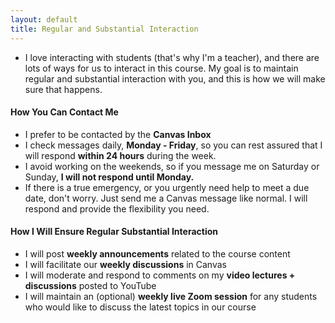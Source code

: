 ```yaml
---
layout: default
title: Regular and Substantial Interaction
---
```


- I love interacting with students (that's why I'm a teacher), and there are lots of ways for us to interact in this course. My goal is to maintain regular and substantial interaction with you, and this is how we will make sure that happens. 
#### How You Can Contact Me
- I prefer to be contacted by the **Canvas Inbox**
- I check messages daily, **Monday - Friday**, so you can rest assured that I will respond **within 24 hours** during the week.
- I avoid working on the weekends, so if you message me on Saturday or Sunday, **I will not respond until Monday.**
- If there is a true emergency, or you urgently need help to meet a due date, don't worry. Just send me a Canvas message like normal. I will respond and provide the flexibility you need.
#### How I Will Ensure Regular Substantial Interaction
- I will post **weekly announcements** related to the course content
- I will facilitate our **weekly discussions** in Canvas
- I will moderate and respond to comments on my **video lectures + discussions** posted to YouTube
- I will maintain an (optional) **weekly live Zoom session** for any students who would like to discuss the latest topics in our course

